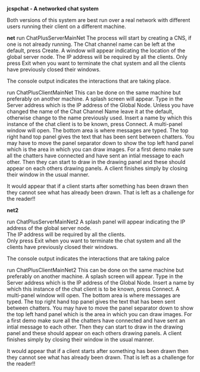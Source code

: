 **jcspchat - A networked chat system**

Both versions of this system are best run over a real network with different users running their 
client on a different machine.

**net**
run ChatPlusServerMainNet
The process will start by creating a CNS, if one is not already running.
The Chat channel name can be left at the default, press Create.  A window will appear
indicating the location of the global server node.  The IP address will be required by
all the clients.  Only press Exit when you want to terminate the chat system and 
all the clients have previously closed their windows.

The console output indicates the interactions that are taking place.

run ChatPlusClientMainNet
This can be done on the same machine but preferably on another machine.
A splash screen will appear. Type in the Server address which is the IP address of the Global Node.
Unless you have changed the name of the Chat Channel Name leave it at the default, otherwise 
change to the name previously used.  Insert a name by which this instance of the chat client 
is to be known, press Connect.
A multi-panel window will open.  The bottom area is where messages are typed. 
The top right hand top panel gives the text that has been sent between chatters.  You may have 
to move the panel separator down to show the top left hand panel which is the area in which 
you can draw images.
For a first demo make sure all the chatters have connected and have sent an intial message 
to each other.  Then they can start to draw in the drawing panel and these should appear on each
others drawing panels.
A client finishes simply by closing their window in the usual manner.

It would appear that if a client starts after something has been drawn then they cannot 
see what has already been drawn.  That is left as a challenge for the reader!!

**net2**

run ChatPlusServerMainNet2
A splash panel will appear indicating the IP address of the global server node.  
The IP address will be required by all the clients.  
Only press Exit when you want to terminate the chat system and 
all the clients have previously closed their windows.

The console output indicates the interactions that are taking palce

run ChatPlusClientMainNet2
This can be done on the same machine but preferably on another machine.
A splash screen will appear. Type in the Server address which is the IP address of the Global Node.
Insert a name by which this instance of the chat client is to be known, press Connect.
A multi-panel window will open.  The bottom area is where messages are typed. 
The top right hand top panel gives the text that has been sent between chatters.  You may have 
to move the panel separator down to show the top left hand panel which is the area in which 
you can draw images.
For a first demo make sure all the chatters have connected and have sent an intial message 
to each other.  Then they can start to draw in the drawing panel and these should appear on each
others drawing panels.
A client finishes simply by closing their window in the usual manner.

It would appear that if a client starts after something has been drawn then they cannot 
see what has already been drawn.  That is left as a challenge for the reader!!
